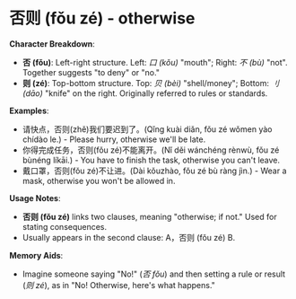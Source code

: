 # **否则 (fǒu zé) - otherwise**

**Character Breakdown**:  
- **否 (fǒu)**: Left-right structure. Left: *口 (kǒu)* "mouth"; Right: *不 (bù)* "not". Together suggests "to deny" or "no."  
- **则 (zé)**: Top-bottom structure. Top: *贝 (bèi)* "shell/money"; Bottom: *刂 (dāo)* "knife" on the right. Originally referred to rules or standards.

**Examples**:  
- 请快点，否则(zhě)我们要迟到了。(Qǐng kuài diǎn, fǒu zé wǒmen yào chídào le.) - Please hurry, otherwise we'll be late.  
- 你得完成任务，否则(fǒu zé)不能离开。(Nǐ děi wánchéng rènwù, fǒu zé bùnéng líkāi.) - You have to finish the task, otherwise you can't leave.  
- 戴口罩，否则(fǒu zé)不让进。(Dài kǒuzhào, fǒu zé bù ràng jìn.) - Wear a mask, otherwise you won't be allowed in.

**Usage Notes**:  
- **否则 (fǒu zé)** links two clauses, meaning "otherwise; if not." Used for stating consequences.  
- Usually appears in the second clause: A，否则 (fǒu zé) B.

**Memory Aids**:  
- Imagine someone saying "No!" (*否 fǒu*) and then setting a rule or result (*则 zé*), as in "No! Otherwise, here's what happens."